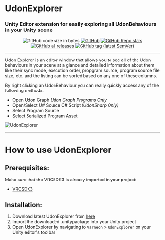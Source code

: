 # UdonExplorer
### Unity Editor extension for easily exploring all UdonBehaviours in your Unity scene

<div align="center">

![GitHub code size in bytes](https://img.shields.io/github/languages/code-size/Varneon/UdonExplorer?style=for-the-badge)
[![GitHub](https://img.shields.io/github/license/Varneon/UdonExplorer?color=blue&style=for-the-badge)](https://github.com/Varneon/UdonExplorer/blob/main/LICENSE)
[![GitHub Repo stars](https://img.shields.io/github/stars/Varneon/UdonExplorer?style=for-the-badge)](https://github.com/Varneon/UdonExplorer/stargazers)
[![GitHub all releases](https://img.shields.io/github/downloads/Varneon/UdonExplorer/total?color=blue&style=for-the-badge)](https://github.com/Varneon/UdonExplorer/releases)
[![GitHub tag (latest SemVer)](https://img.shields.io/github/v/tag/Varneon/UdonExplorer?color=blue&label=Release&sort=semver&style=for-the-badge)](https://github.com/Varneon/UdonExplorer/releases/latest)

</div>

---

Udon Explorer is an editor window that allows you to see all of the Udon behaviours in your scene at a glance and detailed information about them like their sync mode, execution order, propgram source, program source file size, etc. and the listing can be sorted based on any one of these columns.

By right clicking an UdonBehaviour you can really quickly access any of the following methods:
* Open Udon Graph *Udon Graph Programs Only*
* Open/Select U# Source C# Script *(UdonSharp Only)*
* Select Program Source
* Select Serialized Program Asset

![UdonExplorer](https://user-images.githubusercontent.com/26690821/162178484-05b12fdd-6c5e-4e3c-acbd-7e0b740584da.png)


---

# How to use UdonExplorer
## Prerequisites:
Make sure that the VRCSDK3 is already imported in your project:
* [VRCSDK3](https://vrchat.com/download/sdk3-worlds)

## Installation:
1. Download latest UdonExplorer from [here](https://github.com/Varneon/UdonExplorer/releases/latest)
2. Import the downloaded .unitypackage into your Unity project
3. Open UdonExplorer by navigating to `Varneon` > `UdonExplorer` on your Unity editor's toolbar

